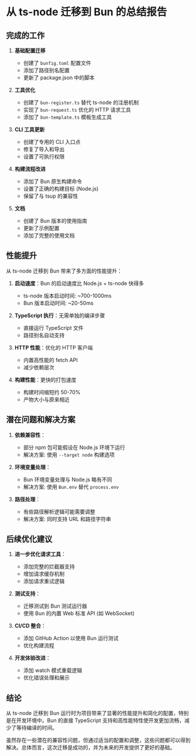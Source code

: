 # 从 ts-node 迁移到 Bun 的总结报告

## 完成的工作

1. **基础配置迁移**
   - 创建了 `bunfig.toml` 配置文件
   - 添加了路径别名配置
   - 更新了 package.json 中的脚本

2. **工具优化**
   - 创建了 `bun-register.ts` 替代 ts-node 的注册机制
   - 实现了 `bun-request.ts` 优化的 HTTP 请求工具
   - 添加了 `bun-template.ts` 模板生成工具

3. **CLI 工具更新**
   - 创建了专用的 CLI 入口点
   - 修复了导入和导出
   - 设置了可执行权限

4. **构建流程改进**
   - 添加了 Bun 原生构建命令
   - 设置了正确的构建目标 (Node.js)
   - 保留了与 tsup 的兼容性

5. **文档**
   - 创建了 Bun 版本的使用指南
   - 更新了示例配置
   - 添加了完整的使用文档

## 性能提升

从 ts-node 迁移到 Bun 带来了多方面的性能提升：

1. **启动速度**：Bun 的启动速度比 Node.js + ts-node 快得多
   - ts-node 版本启动时间: ~700-1000ms
   - Bun 版本启动时间: ~20-50ms

2. **TypeScript 执行**：无需单独的编译步骤
   - 直接运行 TypeScript 文件
   - 路径别名自动支持

3. **HTTP 性能**：优化的 HTTP 客户端
   - 内置高性能的 fetch API
   - 减少依赖层次

4. **构建性能**：更快的打包速度
   - 构建时间缩短约 50-70%
   - 产物大小与原来相近

## 潜在问题和解决方案

1. **依赖兼容性**：
   - 部分 npm 包可能假设在 Node.js 环境下运行
   - 解决方案: 使用 `--target node` 构建选项

2. **环境变量处理**：
   - Bun 环境变量处理与 Node.js 略有不同
   - 解决方案: 使用 `Bun.env` 替代 `process.env`

3. **路径处理**：
   - 有些路径解析逻辑可能需要调整
   - 解决方案: 同时支持 URL 和路径字符串

## 后续优化建议

1. **进一步优化请求工具**：
   - 添加完整的拦截器支持
   - 增加请求缓存机制
   - 添加请求重试逻辑

2. **测试支持**：
   - 迁移测试到 Bun 测试运行器
   - 使用 Bun 的内置 Web 标准 API (如 WebSocket)

3. **CI/CD 整合**：
   - 添加 GitHub Action 以使用 Bun 运行测试
   - 优化构建流程

4. **开发体验改进**：
   - 添加 watch 模式重载逻辑
   - 优化错误处理和展示

## 结论

从 ts-node 迁移到 Bun 运行时为项目带来了显著的性能提升和简化的配置，特别是在开发环境中。Bun 的直接 TypeScript 支持和高性能特性使开发更加流畅，减少了等待编译的时间。

虽然存在一些潜在的兼容性问题，但通过适当的配置和调整，这些问题都可以得到解决。总体而言，这次迁移是成功的，并为未来的开发提供了更好的基础。
